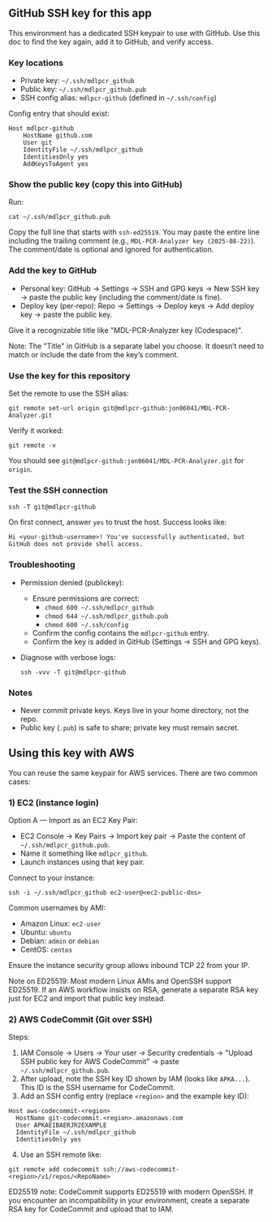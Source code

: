 ## GitHub SSH key for this app

This environment has a dedicated SSH keypair to use with GitHub. Use this doc to find the key again, add it to GitHub, and verify access.

### Key locations
- Private key: `~/.ssh/mdlpcr_github`
- Public key: `~/.ssh/mdlpcr_github.pub`
- SSH config alias: `mdlpcr-github` (defined in `~/.ssh/config`)

Config entry that should exist:

```
Host mdlpcr-github
    HostName github.com
    User git
    IdentityFile ~/.ssh/mdlpcr_github
    IdentitiesOnly yes
    AddKeysToAgent yes
```

### Show the public key (copy this into GitHub)

Run:

```
cat ~/.ssh/mdlpcr_github.pub
```

Copy the full line that starts with `ssh-ed25519`. You may paste the entire line including the trailing comment (e.g., `MDL-PCR-Analyzer key (2025-08-22)`). The comment/date is optional and ignored for authentication.

### Add the key to GitHub

- Personal key: GitHub → Settings → SSH and GPG keys → New SSH key → paste the public key (including the comment/date is fine).
- Deploy key (per‑repo): Repo → Settings → Deploy keys → Add deploy key → paste the public key.

Give it a recognizable title like "MDL-PCR-Analyzer key (Codespace)".

Note: The "Title" in GitHub is a separate label you choose. It doesn’t need to match or include the date from the key’s comment.

### Use the key for this repository

Set the remote to use the SSH alias:

```
git remote set-url origin git@mdlpcr-github:jon06041/MDL-PCR-Analyzer.git
```

Verify it worked:

```
git remote -v
```

You should see `git@mdlpcr-github:jon06041/MDL-PCR-Analyzer.git` for `origin`.

### Test the SSH connection

```
ssh -T git@mdlpcr-github
```

On first connect, answer `yes` to trust the host. Success looks like:

```
Hi <your-github-username>! You've successfully authenticated, but GitHub does not provide shell access.
```

### Troubleshooting

- Permission denied (publickey):
  - Ensure permissions are correct:
    - `chmod 600 ~/.ssh/mdlpcr_github`
    - `chmod 644 ~/.ssh/mdlpcr_github.pub`
    - `chmod 600 ~/.ssh/config`
  - Confirm the config contains the `mdlpcr-github` entry.
  - Confirm the key is added in GitHub (Settings → SSH and GPG keys).
- Diagnose with verbose logs:
  
  ```
  ssh -vvv -T git@mdlpcr-github
  ```

### Notes

- Never commit private keys. Keys live in your home directory, not the repo.
- Public key (`.pub`) is safe to share; private key must remain secret.

## Using this key with AWS

You can reuse the same keypair for AWS services. There are two common cases:

### 1) EC2 (instance login)

Option A — Import as an EC2 Key Pair:
- EC2 Console → Key Pairs → Import key pair → Paste the content of `~/.ssh/mdlpcr_github.pub`.
- Name it something like `mdlpcr_github`.
- Launch instances using that key pair.

Connect to your instance:

```
ssh -i ~/.ssh/mdlpcr_github ec2-user@<ec2-public-dns>
```

Common usernames by AMI:
- Amazon Linux: `ec2-user`
- Ubuntu: `ubuntu`
- Debian: `admin` or `debian`
- CentOS: `centos`

Ensure the instance security group allows inbound TCP 22 from your IP.

Note on ED25519: Most modern Linux AMIs and OpenSSH support ED25519. If an AWS workflow insists on RSA, generate a separate RSA key just for EC2 and import that public key instead.

### 2) AWS CodeCommit (Git over SSH)

Steps:
1. IAM Console → Users → Your user → Security credentials → "Upload SSH public key for AWS CodeCommit" → paste `~/.ssh/mdlpcr_github.pub`.
2. After upload, note the SSH key ID shown by IAM (looks like `APKA...`). This ID is the SSH username for CodeCommit.
3. Add an SSH config entry (replace `<region>` and the example key ID):

```
Host aws-codecommit-<region>
  HostName git-codecommit.<region>.amazonaws.com
  User APKAEIBAERJR2EXAMPLE
  IdentityFile ~/.ssh/mdlpcr_github
  IdentitiesOnly yes
```

4. Use an SSH remote like:

```
git remote add codecommit ssh://aws-codecommit-<region>/v1/repos/<RepoName>
```

ED25519 note: CodeCommit supports ED25519 with modern OpenSSH. If you encounter an incompatibility in your environment, create a separate RSA key for CodeCommit and upload that to IAM.

